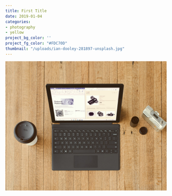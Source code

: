```yaml
---
title: First Title
date: 2019-01-04
categories:
- photography
- yellow
project_bg_color: ''
project_fg_color: "#FDC70D"
thumbnail: "/uploads/ian-dooley-281897-unsplash.jpg"
---
```

![](/uploads/ian-dooley-281897-unsplash.jpg)